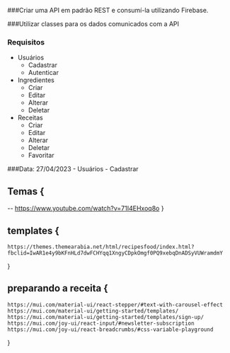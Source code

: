 ###Criar uma API em padrão REST e consumí-la utilizando Firebase.

###Utilizar classes para os dados comunicados com a API

### Requisitos

- Usuários
    - Cadastrar
    - Autenticar
- Ingredientes
    - Criar
    - Editar
    - Alterar
    - Deletar
- Receitas
    - Criar
    - Editar
    - Alterar
    - Deletar
    - Favoritar


###Data: 27/04/2023
    - Usuários
    - Cadastrar

## Temas {
   -- https://www.youtube.com/watch?v=71I4EHxoq8o
}
## templates {
    https://themes.themearabia.net/html/recipesfood/index.html?fbclid=IwAR1e4y9bKFnHLd7dwFCHYqq1XngyCDpkOmgf0PQ9xebqDnADSyVUWramdmY
}
## preparando a receita {
    https://mui.com/material-ui/react-stepper/#text-with-carousel-effect
    https://mui.com/material-ui/getting-started/templates/
    https://mui.com/material-ui/getting-started/templates/sign-up/
    https://mui.com/joy-ui/react-input/#newsletter-subscription
    https://mui.com/joy-ui/react-breadcrumbs/#css-variable-playground
}